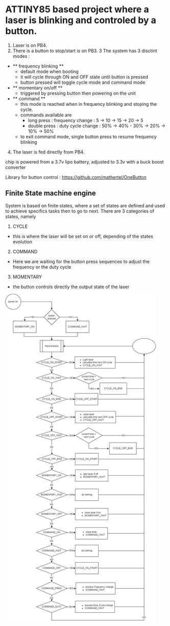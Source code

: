 # ATTINY85 based project where a laser is blinking and controled by a button.

1. Laser is on PB4.
2. There is a button to stop/start is on PB3.
3 The system has 3 disctint modes :
 - ** frequency blinking **
   - default mode when booting
   - it will cycle through ON and OFF state until button is pressed
   - button pressed will toggle cycle mode and command mode
 - ** momentary on/off **
   - triggered by pressing button then powering on the unit
 - ** command **
   - this mode is reached when in frequency blinking and stoping the cycle.
   - commands available are 
     - long press : frequency change : 5 -> 10 -> 15 -> 20 -> 5
     - double press : duty cycle change : 50% -> 40% - 30% -> 20% -> 10% -> 50%
   - to exit command mode, single button press to resume frequency blinking
4. The laser is fed directly from PB4.

chip is powered from a 3.7v lipo battery, adjusted to 3.3v with a buck boost converter

Library for button control : https://github.com/mathertel/OneButton

## Finite State machine engine
System is based on finite states, where a set of states are defined and used to achieve specifics tasks then to go to next.
There are 3 categories of states, namely
1. CYCLE
  - this is where the laser will be set on or off, depending of the states evolution 
2. COMMAND
  - Here we are waiting for the button press sequences to adjust the frequency or the duty cycle
3. MOMENTARY
  - the button controls directly the output state of the laser

![Diagram](LaserStates.png)
